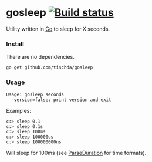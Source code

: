 ﻿# gosleep [![Build status](https://ci.appveyor.com/api/projects/status/7en2vn95tptff7n7?svg=true)](https://ci.appveyor.com/project/tischda/gosleep)

Utility written in [Go](https://www.golang.org) to sleep for X seconds.

### Install

There are no dependencies.

~~~
go get github.com/tischda/gosleep
~~~

### Usage

~~~
Usage: gosleep seconds
  -version=false: print version and exit
~~~

Examples:

~~~
c:> sleep 0.1
c:> sleep 0.1s
c:> sleep 100ms
c:> sleep 100000us
c:> sleep 100000000ns
~~~

Will sleep for 100ms (see [ParseDuration](http://golang.org/pkg/time/#ParseDuration) for time formats).

